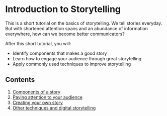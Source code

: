 # Introduction to Storytelling<br>

This is a short tutorial on the basics of storytelling. We tell stories everyday. But with shortened attention spans and an abundance of information everywhere, how can we become better communicators? 

After this short tutorial, you will:
  - Identify components that makes a good story
  - Learn how to engage your audience through great storytelling
  - Apply commonly used techniques to improve storytelling
  
## Contents
1. [Components of a story](part1.md)
2. [Paying attention to your audience](part2.md)
3. [Creating your own story](part3.md)
4. [Other techniques and digital storytelling](part4.md)
